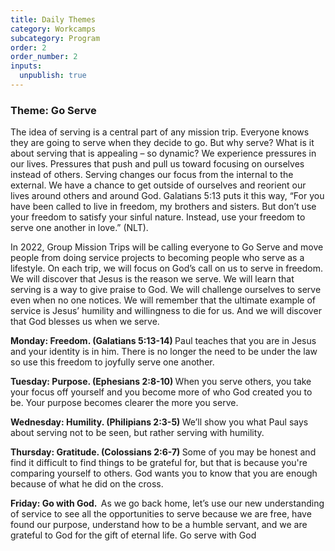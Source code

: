 ```yaml
---
title: Daily Themes
category: Workcamps
subcategory: Program
order: 2
order_number: 2
inputs:
  unpublish: true
---
```

### ​​​**Theme: Go Serve**

<div><p>The idea of serving is a central part of any mission trip. Everyone knows they are going to serve when they decide to go. But why serve? What is it about serving that is appealing &ndash; so dynamic? We experience pressures in our lives. Pressures that push and pull us toward focusing on ourselves instead of others. Serving changes our focus from the internal to the external. We have a chance to get outside of ourselves and reorient our lives around others and around God. Galatians 5:13 puts it this way, &ldquo;For you have been called to live in freedom, my brothers and sisters. But don&rsquo;t use your freedom to satisfy your sinful nature. Instead, use your freedom to serve one another in love.&rdquo; (NLT).</p><p>In 2022, Group Mission Trips will be calling everyone to Go Serve and move people from doing service projects to becoming people who serve as a lifestyle. On each trip, we will focus on God&rsquo;s call on us to serve in freedom. We will discover that Jesus is the reason we serve. We will learn that serving is a way to give praise to God. We will challenge ourselves to serve even when no one notices. We will remember that the ultimate example of service is Jesus&rsquo; humility and willingness to die for us. And we will discover that God blesses us when we serve.</p><p><strong>Monday: Freedom. (Galatians 5:13-14)&nbsp;</strong>Paul teaches that you are in Jesus and your identity is in him. There is no longer the need to be under the law so use this freedom to joyfully serve one another.</p><p><strong>Tuesday: Purpose. (Ephesians 2:8-10)&nbsp;</strong>When you serve others, you take your focus off yourself and you become more of who God created you to be. Your purpose becomes clearer the more you serve.</p></div>

<div><div><div><p><strong>Wednesday: Humility. (Philipians 2:3-5)&nbsp;</strong>We&rsquo;ll show you what Paul says about serving not to be seen, but rather serving with humility.</p><p><strong>Thursday: Gratitude. (Colossians 2:6-7)&nbsp;</strong>Some of you may be honest and find it difficult to find things to be grateful for, but that is because you're comparing yourself to others. God wants you to know that you are enough because of what he did on the cross.</p><p><strong>Friday: Go with God. &nbsp;</strong>As we go back home, let&rsquo;s use our new understanding of service to see all the opportunities to serve because we are free, have found our purpose, understand how to be a humble servant, and we are grateful to God for the gift of eternal life. Go serve with God</p></div></div></div>